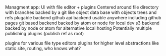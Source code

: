 Managment app:
  UI with file editor + plugins
  Centered around file directory with branches
  backed by a git like object data base with objects trees and refs
  plugable backend
    github api backend usable anywhere including github pages
    git based backend backed by atom or node for local dev
    s3 backend backed by node or atom for alternative local hosting
    Potentially multiple publishing plugins (publish ref as root)

  plugins for various file type editors
  plugins for higher level abstractions like static site, routing, who knows what?